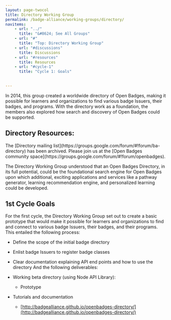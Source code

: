 ```yaml
---
layout: page-twocol
title: Directory Working Group 
permalink: /badge-alliance/working-groups/directory/
navitems:
    - url: "../"
      title: "&#8624; See All Groups"
    - url: "#"
      title: "Top: Directory Working Group"
    - url: "#discussions"
      title: Discussions
    - url: "#resources"
      title: Resources
    - url: "#cycle-1"
      title: "Cycle 1: Goals"
  
    
---
```


In 2014, this group created a worldwide directory of Open Badges, making it possible for learners and organizations to find various badge Issuers, their badges, and programs. With the directory work as a foundation, the members also explored how search and discovery of Open Badges could be supported. 

<h2 class="title title-content" id="resources">Directory Resources:</h2>
The [Directory mailing list](https://groups.google.com/forum/#!forum/ba-directory) has been archived. Please join us at the [Open Badges community space](https://groups.google.com/forum/#!forum/openbadges). 

The Directory Working Group understood that an Open Badges Directory, in its full potential, could be the foundational search engine for Open Badges upon which additional, exciting applications and services like a pathway generator, learning recommendation engine, and personalized learning could be developed. 

<h2 class="title title-content" id="cycle-1">1st Cycle Goals</h2>
For the first cycle, the Directory Working Group set out to create a basic prototype that would make it possible for learners and organizations to find and connect to various badge Issuers, their badges, and their programs. This entailed the following process:

* Define the scope of the initial badge directory
* Enlist badge Issuers to register badge classes
* Clear documentation explaining API end points and how to use the directory
And the following deliverables:

* Working beta directory (using Node API Library):
   * Prototype
* Tutorials and documentation
   * [http://badgealliance.github.io/openbadges-directory/](http://badgealliance.github.io/openbadges-directory/)
